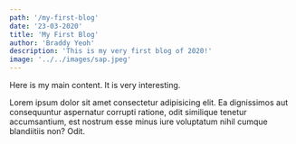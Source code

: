 ```yaml
---
path: '/my-first-blog'
date: '23-03-2020'
title: 'My First Blog'
author: 'Braddy Yeoh'
description: 'This is my very first blog of 2020!'
image: '../../images/sap.jpeg'
---
```


Here is my main content.
It is very interesting.

Lorem ipsum dolor sit amet consectetur adipisicing elit. Ea dignissimos aut consequuntur aspernatur corrupti ratione, odit similique tenetur accumsantium,
est nostrum esse minus iure voluptatum nihil cumque
blandiitiis non? Odit.
